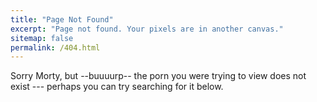 ```yaml
---
title: "Page Not Found"
excerpt: "Page not found. Your pixels are in another canvas."
sitemap: false
permalink: /404.html
---
```


Sorry Morty, but --buuuurp-- the porn you were trying to view does not exist --- perhaps you can try searching for it below.

<script type="text/javascript">
  var GOOG_FIXURL_LANG = 'en';
  var GOOG_FIXURL_SITE = '{{ site.url }}'
</script>
<script type="text/javascript"
  src="//linkhelp.clients.google.com/tbproxy/lh/wm/fixurl.js">
</script>
